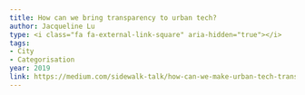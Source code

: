 ```yaml
---
title: How can we bring transparency to urban tech?
author: Jacqueline Lu
type: <i class="fa fa-external-link-square" aria-hidden="true"></i>
tags:
- City
- Categorisation
year: 2019
link: https://medium.com/sidewalk-talk/how-can-we-make-urban-tech-transparent-these-icons-are-a-first-step-f03f237f8ff0
---
```

